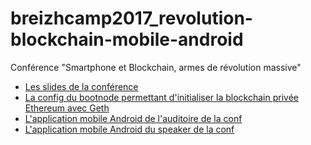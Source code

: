 # breizhcamp2017_revolution-blockchain-mobile-android
Conférence "Smartphone et Blockchain, armes de révolution massive" 

- [Les slides de la conférence](https://the-blockchain-machine.github.io/breizhcamp2017_revolution-blockchain-mobile-android/)
- [La config du bootnode permettant d'initialiser la blockchain privée Ethereum avec Geth](bootnode/README.md)
- [L'application mobile Android de l'auditoire de la conf](attendees-dapp)
- [L'application mobile Android du speaker de la conf](speakers-dapp)
